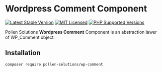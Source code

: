 # Wordpress Comment Component

[![Latest Stable Version](https://img.shields.io/packagist/v/pollen-solutions/wp-comment.svg?style=for-the-badge)](https://packagist.org/packages/pollen-solutions/wp-comment)
[![MIT Licensed](https://img.shields.io/badge/license-MIT-green?style=for-the-badge)](LICENSE.md)
[![PHP Supported Versions](https://img.shields.io/badge/PHP->=7.4-8892BF?style=for-the-badge&logo=php)](https://www.php.net/supported-versions.php)

Pollen Solutions **Wordpress Comment** Component is an abstraction lawer of WP_Comment object.

## Installation

```bash
composer require pollen-solutions/wp-comment
```
